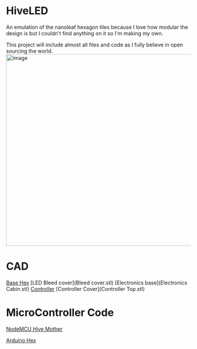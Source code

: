 # HiveLED
An emulation of the nanoleaf hexagon tiles because I love how modular the design is but I couldn't find anything on it so I'm making my own.

This project will include almost all files and code as I fully believe in open sourcing the world.
<img width="522" alt="image" src="https://user-images.githubusercontent.com/64546287/131909341-9e70a783-6f5f-42f5-a034-9b0f13f3220c.png">

# CAD
[Base Hex](Hex.stl)
[LED Bleed cover](Bleed cover.stl)
[Electronics base](Electronics Cabin.stl)
[Controller](Controller.stl)
[Controller Cover](Controller Top.stl)
# MicroController Code
[NodeMCU Hive Mother](hex_controllerTest.ino)

[Arduino Hex](hex_nanoTest.ino)
